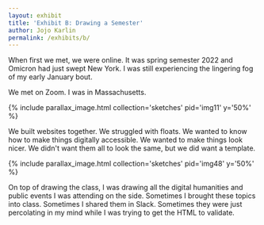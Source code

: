 ```yaml
---
layout: exhibit
title: 'Exhibit B: Drawing a Semester'
author: Jojo Karlin
permalink: /exhibits/b/
---
```


When first we met, we were online. It was spring semester 2022 and Omicron had just swept New York. I was still experiencing the lingering fog of my early January bout.

We met on Zoom. I was in Massachusetts. 

{% include parallax_image.html collection='sketches' pid='img11' y='50%' %}

We built websites together. We struggled with floats. We wanted to know how to make things digitally accessible. We wanted to make things look nicer. We didn't want them all to look the same, but we did want a template.

{% include parallax_image.html collection='sketches' pid='img48' y='50%' %}

On top of drawing the class, I was drawing all the digital humanities and public events I was attending on the side. Sometimes I brought these topics into class. Sometimes I shared them in Slack. Sometimes they were just percolating in my mind while I was trying to get the HTML to validate.
